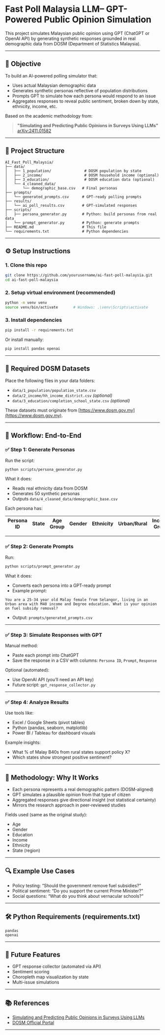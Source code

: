 # Fast Poll Malaysia LLM– GPT-Powered Public Opinion Simulation

This project simulates Malaysian public opinion using GPT (ChatGPT or OpenAI API) by generating synthetic responses grounded in real demographic data from DOSM (Department of Statistics Malaysia).

---

## 🎯 Objective

To build an AI-powered polling simulator that:
- Uses actual Malaysian demographic data
- Generates synthetic personas reflective of population distributions
- Prompts GPT to simulate how each persona would respond to an issue
- Aggregates responses to reveal public sentiment, broken down by state, ethnicity, income, etc.

Based on the academic methodology from:
> **"Simulating and Predicting Public Opinions in Surveys Using LLMs"**  
> [arXiv:2411.01582](https://arxiv.org/abs/2411.01582)

---

## 🧱 Project Structure

```
AI_Fast_Poll_Malaysia/
├── data/
│   ├── 1_population/               # DOSM population by state
│   ├── 2_income/                   # DOSM household income (optional)
│   ├── 3_education/                # DOSM education data (optional)
│   └── 4_cleaned_data/
│       └── demographic_base.csv   # Final personas
├── prompts/
│   └── generated_prompts.csv      # GPT-ready polling prompts
├── results/
│   └── ai_poll_results.csv        # GPT-simulated responses
├── scripts/
│   ├── persona_generator.py       # Python: build personas from real data
│   └── prompt_generator.py        # Python: generate prompts
├── README.md                      # This file
└── requirements.txt               # Python dependencies
```

---

## ⚙️ Setup Instructions

### 1. Clone this repo

```bash
git clone https://github.com/yourusername/ai-fast-poll-malaysia.git
cd ai-fast-poll-malaysia
```

### 2. Setup virtual environment (recommended)

```bash
python -m venv venv
source venv/bin/activate       # Windows: .\venv\Scripts\activate
```

### 3. Install dependencies

```bash
pip install -r requirements.txt
```

Or install manually:

```bash
pip install pandas openai
```

---

## 📂 Required DOSM Datasets

Place the following files in your data folders:

- `data/1_population/population_state.csv`
- `data/2_income/hh_income_district.csv` *(optional)*
- `data/3_education/completion_school_state.csv` *(optional)*

These datasets must originate from [https://www.dosm.gov.my](https://www.dosm.gov.my).

---

## 🔁 Workflow: End-to-End

### ✅ Step 1: Generate Personas

Run the script:

```bash
python scripts/persona_generator.py
```

What it does:
- Reads real ethnicity data from DOSM
- Generates 50 synthetic personas
- Outputs `data/4_cleaned_data/demographic_base.csv`

Each persona has:

| Persona ID | State | Age Group | Gender | Ethnicity | Urban/Rural | Income Group | Education |
|------------|-------|-----------|--------|-----------|--------------|---------------|-----------|

---

### ✅ Step 2: Generate Prompts

Run:

```bash
python scripts/prompt_generator.py
```

What it does:
- Converts each persona into a GPT-ready prompt
- Example prompt:

```
You are a 25-34 year old Malay female from Selangor, living in an Urban area with M40 income and Degree education. What is your opinion on fuel subsidy removal?
```

- Output: `prompts/generated_prompts.csv`

---

### ✅ Step 3: Simulate Responses with GPT

Manual method:
- Paste each prompt into ChatGPT
- Save the response in a CSV with columns: `Persona ID`, `Prompt`, `Response`

Optional (automated):
- Use OpenAI API (you’ll need an API key)
- Future script: `gpt_response_collector.py`

---

### ✅ Step 4: Analyze Results

Use tools like:
- Excel / Google Sheets (pivot tables)
- Python (pandas, seaborn, matplotlib)
- Power BI / Tableau for dashboard visuals

Example insights:
- What % of Malay B40s from rural states support policy X?
- Which states show strongest positive sentiment?

---

## 🧠 Methodology: Why It Works

- Each persona represents a real demographic pattern (DOSM-aligned)
- GPT simulates a plausible opinion from that type of citizen
- Aggregated responses give directional insight (not statistical certainty)
- Mirrors the research approach in peer-reviewed studies

Fields used (same as the original study):
- Age
- Gender
- Education
- Income
- Ethnicity
- State (region)

---

## 🔍 Example Use Cases

- Policy testing: “Should the government remove fuel subsidies?”
- Political sentiment: “Do you support the current Prime Minister?”
- Social questions: “What do you think about vernacular schools?”

---

## 🛠️ Python Requirements (requirements.txt)

```
pandas
openai
```

---

## 📌 Future Features

- GPT response collector (automated via API)
- Sentiment scoring
- Choropleth map visualization by state
- Multi-issue simulations

---

## 📚 References

- [Simulating and Predicting Public Opinions in Surveys Using LLMs](https://arxiv.org/abs/2411.01582)
- [DOSM Official Portal](https://www.dosm.gov.my)

---